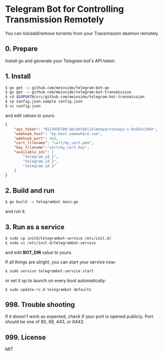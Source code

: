 # Telegram Bot for Controlling Transmission Remotely

You can list/add/remove torrents from your Transmission daemon remotely.

## 0. Prepare

Install go and generate your Telegram bot's API token.

## 1. Install

```bash
$ go get -u github.com/meinside/telegram-bot-go
$ go get -u github.com/meinside/telegram-bot-transmission
$ cd $GOPOATH/src/github.com/meinside/telegram-bot-transmission
$ cp config.json.sample config.json
$ vi config.json
```

and edit values to yours:

```json
{
	"api_token": "0123456789:abcdefghijklmnopqrstuvwyz-x-0a1b2c3d4e",
	"webhook_host": "my.host.somewhere.com",
	"webhook_port": 443,
	"cert_filename": "cert/my_cert.pem",
	"key_filename":"cert/my_cert.key",
	"available_ids": [
		"telegram_id_1",
		"telegram_id_2",
		"telegram_id_3"
	]
}
```

## 2. Build and run

```bash
$ go build -o telegrambot main.go
```

and run it.

## 3. Run as a service

```bash
$ sudo cp initd/telegrambot-service /etc/init.d/
$ sudo vi /etc/init.d/telegrambot-service
```

and edit **BOT_DIR** value to yours.

If all things are alright, you can start your service now:

```bash
$ sudo service telegrambot-service start
```

or set it up to launch on every boot automatically:

```
$ sudo update-rc.d telegrambot defaults
```

## 998. Trouble shooting

If it doesn't work as expected, check if your port is opened publicly. Port should be one of 80, 88, 443, or 8443.

## 999. License

MIT

